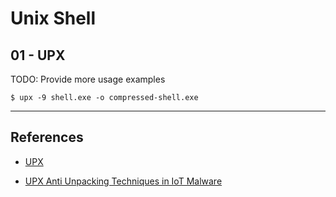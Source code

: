 # Unix Shell

## 01 - UPX

TODO: Provide more usage examples

`$ upx -9 shell.exe -o compressed-shell.exe`

---
## References

- [UPX](https://github.com/upx/upx)

- [UPX Anti Unpacking Techniques in IoT Malware](https://cujo.com/upx-anti-unpacking-techniques-in-iot-malware/)